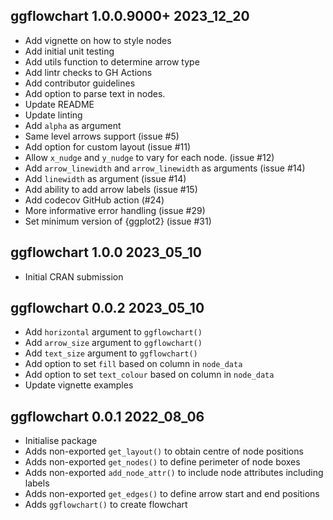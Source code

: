 ## ggflowchart 1.0.0.9000+ 2023_12_20

* Add vignette on how to style nodes
* Add initial unit testing
* Add utils function to determine arrow type
* Add lintr checks to GH Actions
* Add contributor guidelines
* Add option to parse text in nodes.
* Update README
* Update linting
* Add `alpha` as argument
* Same level arrows support (issue #5)
* Add option for custom layout (issue #11)
* Allow `x_nudge` and `y_nudge` to vary for each node. (issue #12)
* Add `arrow_linewidth` and `arrow_linewidth` as arguments (issue #14)
* Add `linewidth` as argument (issue #14)
* Add ability to add arrow labels (issue #15)
* Add codecov GitHub action (#24)
* More informative error handling (issue #29)
* Set minimum version of {ggplot2} (issue #31)

## ggflowchart 1.0.0 2023_05_10

* Initial CRAN submission

## ggflowchart 0.0.2 2023_05_10

* Add `horizontal` argument to `ggflowchart()`
* Add `arrow_size` argument to `ggflowchart()`
* Add `text_size` argument to `ggflowchart()`
* Add option to set `fill` based on column in `node_data`
* Add option to set `text_colour` based on column in `node_data`
* Update vignette examples

## ggflowchart 0.0.1 2022_08_06

* Initialise package
* Adds non-exported `get_layout()` to obtain centre of node positions
* Adds non-exported `get_nodes()` to define perimeter of node boxes
* Adds non-exported `add_node_attr()` to include node attributes including labels
* Adds non-exported `get_edges()` to define arrow start and end positions
* Adds `ggflowchart()` to create flowchart
